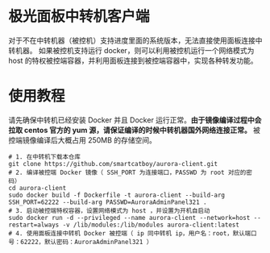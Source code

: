 # 极光面板中转机客户端

对于不在中转机器（被控机）支持进度里面的系统版本，无法直接使用面板连接中转机器。 如果被控机支持运行 docker，则可以利用被控机运行一个网络模式为 host 的特权被控端容器，并利用面板连接到被控端容器中，实现各种转发功能。

# 使用教程

请先确保中转机已经安装 Docker 并且 Docker 运行正常。**由于镜像编译过程中会拉取 centos 官方的 yum 源，请保证编译的时候中转机器国外网络连接正常。** 被控端镜像编译后大概占用 250MB 的存储空间。

```shell
# 1. 在中转机下载本仓库
git clone https://github.com/smartcatboy/aurora-client.git
# 2. 编译被控端 Docker 镜像（ SSH_PORT 为连接端口，PASSWD 为 root 对应的密码）
cd aurora-client
sudo docker build -f Dockerfile -t aurora-client --build-arg SSH_PORT=62222 --build-arg PASSWD=AuroraAdminPanel321 .
# 3. 启动被控端特权容器，设置网络模式为 host ，并设置为开机自启动
sudo docker run -d --privileged --name aurora-client --network=host --restart=always -v /lib/modules:/lib/modules aurora-client:latest
# 4. 使用面板连接中转机 Docker 被控端（ ip 同中转机 ip，用户名：root，默认端口号：62222，默认密码：AuroraAdminPanel321 ）
```
